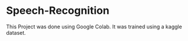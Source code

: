 # Speech-Recognition
This Project was done using Google Colab.
It was trained using a kaggle dataset.
